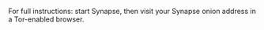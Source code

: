 For full instructions: start Synapse, then visit your Synapse onion address in a Tor-enabled browser.